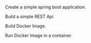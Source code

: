 Create a simple spring boot application.

Build a simple REST Api

Build Docker Image.

Run Docker Image in a container.

